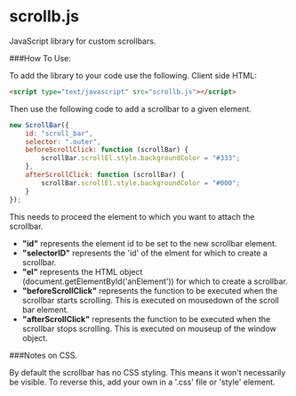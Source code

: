 # scrollb.js
JavaScript library for custom scrollbars.

###How To Use:

To add the library to your code use the following. 
Client side HTML:

```html
<script type="text/javascript" src="scrollb.js"></script>
```

Then use the following code to add a scrollbar to a given element.

```javascript
new ScrollBar({
	id: "scroll_bar",
	selector: ".outer",
	beforeScrollClick: function (scrollBar) {
		scrollBar.scrollEl.style.backgroundColor = "#333";
	},
	afterScrollClick: function (scrollBar) {
		scrollBar.scrollEl.style.backgroundColor = "#000";
	}
});
```

This needs to proceed the element to which you want to attach the scrollbar.

* **"id"** represents the element id to be set to the new scrollbar element. 
* **"selectorID"** represents the 'id' of the elment for which to create a scrollbar.
* **"el"** represents the HTML object (document.getElementById('anElement')) for which to create a scrollbar.
* **"beforeScrollClick"** represents the function to be executed when the scrollbar starts scrolling. This is executed on mousedown of the scroll bar element.
* **"afterScrollClick"** represents the function to be executed when the scrollbar stops scrolling. This is executed on mouseup of the window object.

###Notes on CSS.

By default the scrollbar has no CSS styling. This means it won't necessarily be visible. To reverse this, add your own in a '.css' file or 'style' element. 

